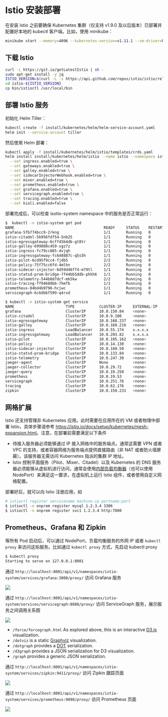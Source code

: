 # Istio 安装部署

在安装 Istio 之前要确保 Kubernetes 集群（仅支持 v1.9.0 及以后版本）已部署并配置好本地的 kubectl 客户端。比如，使用 minikube：

```sh
minikube start --memory=4096 --kubernetes-version=v1.11.1 --vm-driver=hyperkit
```

## 下载 Istio

```sh
curl -L https://git.io/getLatestIstio | sh -
sudo apt-get install -y jq
ISTIO_VERSION=$(curl -L -s https://api.github.com/repos/istio/istio/releases/latest | jq -r .tag_name)
cd istio-${ISTIO_VERSION}
cp bin/istioctl /usr/local/bin
```

## 部署 Istio 服务

初始化 Helm Tiller：

```sh
kubectl create -f install/kubernetes/helm/helm-service-account.yaml
helm init --service-account tiller
```

然后使用 Helm 部署：

```sh
kubectl apply -f install/kubernetes/helm/istio/templates/crds.yaml
helm install install/kubernetes/helm/istio --name istio --namespace istio-system \
  --set ingress.enabled=true \
  --set gateways.enabled=true \
  --set galley.enabled=true \
  --set sidecarInjectorWebhook.enabled=true \
  --set mixer.enabled=true \
  --set prometheus.enabled=true \
  --set grafana.enabled=true \
  --set servicegraph.enabled=true \
  --set tracing.enabled=true \
  --set kiali.enabled=false
```

部署完成后，可以检查 isotio-system namespace 中的服务是否正常运行：

```sh
$  kubectl -n istio-system get pod
NAME                                        READY     STATUS    RESTARTS   AGE
grafana-5fb774bcc9-2rkng                    1/1       Running   0          6m
istio-citadel-5b956fdf54-5nb25              1/1       Running   0          6m
istio-egressgateway-6cff45b4db-gt8tr        1/1       Running   0          6m
istio-galley-699888c459-sgz7z               1/1       Running   0          6m
istio-ingress-fc79cc885-dvjqh               1/1       Running   0          6m
istio-ingressgateway-fc648887c-q5s5h        1/1       Running   0          6m
istio-pilot-6cd95f9cc4-fjdb5                2/2       Running   0          6m
istio-policy-75f75cc6fd-4mlhn               2/2       Running   0          6m
istio-sidecar-injector-6d59d46ff4-m79tl     1/1       Running   0          6m
istio-statsd-prom-bridge-7f44bb5ddb-phkh6   1/1       Running   0          6m
istio-telemetry-544b8d7dcf-mk5kw            2/2       Running   0          6m
istio-tracing-ff94688bb-7hmfb               1/1       Running   0          6m
prometheus-84bd4b9796-hcjwc                 1/1       Running   0          6m
servicegraph-6c6dbbf599-q4rxd               1/1       Running   0          6m

$ kubectl -n istio-system get service
NAME                       TYPE           CLUSTER-IP     EXTERNAL-IP    PORT(S)                                                                                                     AGE
grafana                    ClusterIP      10.0.150.84    <none>         3000/TCP                                                                                                    6m
istio-citadel              ClusterIP      10.0.9.108     <none>         8060/TCP,9093/TCP                                                                                           6m
istio-egressgateway        ClusterIP      10.0.168.237   <none>         80/TCP,443/TCP                                                                                              6m
istio-galley               ClusterIP      10.0.160.216   <none>         443/TCP,9093/TCP                                                                                            6m
istio-ingress              LoadBalancer   10.0.55.174    x.x.x.x        80:32000/TCP,443:32728/TCP                                                                                  6m
istio-ingressgateway       LoadBalancer   10.0.203.82    x.x.x.x        80:31380/TCP,443:31390/TCP,31400:31400/TCP,15011:31720/TCP,8060:31948/TCP,15030:32340/TCP,15031:31958/TCP   6m
istio-pilot                ClusterIP      10.0.195.162   <none>         15010/TCP,15011/TCP,8080/TCP,9093/TCP                                                                       6m
istio-policy               ClusterIP      10.0.14.130    <none>         9091/TCP,15004/TCP,9093/TCP                                                                                 6m
istio-sidecar-injector     ClusterIP      10.0.160.50    <none>         443/TCP                                                                                                     6m
istio-statsd-prom-bridge   ClusterIP      10.0.133.84    <none>         9102/TCP,9125/UDP                                                                                           6m
istio-telemetry            ClusterIP      10.0.247.30    <none>         9091/TCP,15004/TCP,9093/TCP,42422/TCP                                                                       6m
jaeger-agent               ClusterIP      None           <none>         5775/UDP,6831/UDP,6832/UDP                                                                                  6m
jaeger-collector           ClusterIP      10.0.29.72     <none>         14267/TCP,14268/TCP                                                                                         6m
jaeger-query               ClusterIP      10.0.19.250    <none>         16686/TCP                                                                                                   6m
prometheus                 ClusterIP      10.0.19.53     <none>         9090/TCP                                                                                                    6m
servicegraph               ClusterIP      10.0.251.76    <none>         8088/TCP                                                                                                    6m
tracing                    ClusterIP      10.0.62.176    <none>         80/TCP                                                                                                      6m
zipkin                     ClusterIP      10.0.158.231   <none>         9411/TCP                                                                                                    6m
```

## 网格扩展

Istio 还支持管理非 Kubernetes 应用。此时需要在应用所在的 VM 或者物理中部署 Istio，具体步骤请参考 <https://istio.io/docs/setup/kubernetes/mesh-expansion.html>。注意，在部署前需要满足以下条件

- 待接入服务器必须能够通过 IP 接入网格中的服务端点。通常这需要 VPN 或者 VPC 的支持，或者容器网络为服务端点提供直接路由（非 NAT 或者防火墙屏蔽）。该服务器无需访问 Kubernetes 指派的集群 IP 地址。
- Istio 控制平面服务（Pilot、Mixer、Citadel）以及 Kubernetes 的 DNS 服务器必须能够从虚拟机进行访问，通常会使用[内部负载均衡器](https://kubernetes.io/docs/concepts/services-networking/service/#internal-load-balancer)（也可以使用 NodePort）来满足这一要求，在虚拟机上运行 Istio 组件，或者使用自定义网络配置。

部署好后，就可以向 Istio 注册应用，如

```sh
# istioctl register servicename machine-ip portname:port
$ istioctl -n onprem register mysql 1.2.3.4 3306
$ istioctl -n onprem register svc1 1.2.3.4 http:7000
```

## Prometheus、Grafana 和 Zipkin

等所有 Pod 启动后，可以通过 NodePort、负载均衡服务的外网 IP 或者 `kubectl proxy` 来访问这些服务。比如通过 `kubectl proxy` 方式，先启动 kubectl proxy

```sh
$ kubectl proxy
Starting to serve on 127.0.0.1:8001
```

通过 `http://localhost:8001/api/v1/namespaces/istio-system/services/grafana:3000/proxy/` 访问 Grafana 服务

![](images/grafana.png)

通过 `http://localhost:8001/api/v1/namespaces/istio-system/services/servicegraph:8088/proxy/` 访问 ServiceGraph 服务，展示服务之间调用关系图

![](images/servicegraph.png)

- `/force/forcegraph.html` As explored above, this is an interactive [D3.js](https://d3js.org/) visualization.
- `/dotviz` is a static [Graphviz](https://www.graphviz.org/) visualization.
- `/dotgraph` provides a [DOT](https://en.wikipedia.org/wiki/DOT_\(graph_description_language\)) serialization.
- `/d3graph` provides a JSON serialization for D3 visualization.
- `/graph` provides a generic JSON serialization.

通过 `http://localhost:8001/api/v1/namespaces/istio-system/services/zipkin:9411/proxy/` 访问 Zipkin 跟踪页面

![](images/zipkin.png)

通过 `http://localhost:8001/api/v1/namespaces/istio-system/services/prometheus:9090/proxy/` 访问 Prometheus 页面

![](images/prometheus.png)
